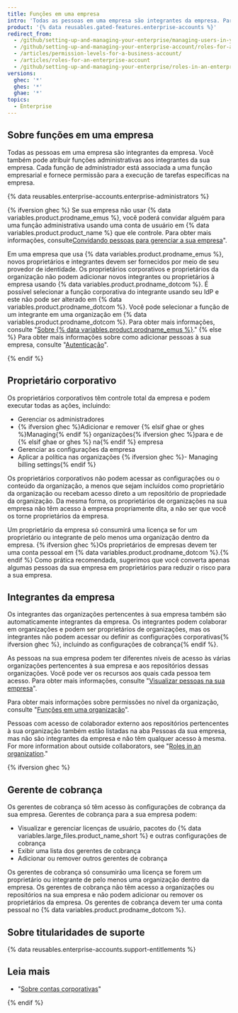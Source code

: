 ```yaml
---
title: Funções em uma empresa
intro: 'Todas as pessoas em uma empresa são integrantes da empresa. Para controlar o acesso às configurações e dados da sua empresa, você pode atribuir diferentes funções aos integrantes da sua empresa.'
product: '{% data reusables.gated-features.enterprise-accounts %}'
redirect_from:
  - /github/setting-up-and-managing-your-enterprise/managing-users-in-your-enterprise/roles-in-an-enterprise
  - /github/setting-up-and-managing-your-enterprise-account/roles-for-an-enterprise-account
  - /articles/permission-levels-for-a-business-account/
  - /articles/roles-for-an-enterprise-account
  - /github/setting-up-and-managing-your-enterprise/roles-in-an-enterprise
versions:
  ghec: '*'
  ghes: '*'
  ghae: '*'
topics:
  - Enterprise
---
```


## Sobre funções em uma empresa

Todas as pessoas em uma empresa são integrantes da empresa. Você também pode atribuir funções administrativas aos integrantes da sua empresa. Cada função de administrador está associada a uma função empresarial e fornece permissão para a execução de tarefas específicas na empresa.

{% data reusables.enterprise-accounts.enterprise-administrators %}

{% ifversion ghec %}
Se sua empresa não usar {% data variables.product.prodname_emus %}, você poderá convidar alguém para uma função administrativa usando uma conta de usuário em {% data variables.product.product_name %} que ele controle. Para obter mais informações, consulte[Convidando pessoas para gerenciar a sua empresa](/github/setting-up-and-managing-your-enterprise/inviting-people-to-manage-your-enterprise)".

Em uma empresa que usa {% data variables.product.prodname_emus %}, novos proprietários e integrantes devem ser fornecidos por meio de seu provedor de identidade. Os proprietários corporativos e proprietários da organização não podem adicionar novos integrantes ou proprietários à empresa usando {% data variables.product.prodname_dotcom %}. É possível selecionar a função corporativa do integrante usando seu IdP e este não pode ser alterado em {% data variables.product.prodname_dotcom %}. Você pode selecionar a função de um integrante em uma organização em {% data variables.product.prodname_dotcom %}. Para obter mais informações, consulte "[Sobre {% data variables.product.prodname_emus %}](/enterprise-cloud@latest/admin/authentication/managing-your-enterprise-users-with-your-identity-provider/about-enterprise-managed-users)."
{% else %}
Para obter mais informações sobre como adicionar pessoas à sua empresa, consulte "[Autenticação](/admin/authentication)".

{% endif %}

## Proprietário corporativo

Os proprietários corporativos têm controle total da empresa e podem executar todas as ações, incluindo:
- Gerenciar os administradores
- {% ifversion ghec %}Adicionar e remover {% elsif ghae or ghes %}Managing{% endif %} organizações{% ifversion ghec %}para e de {% elsif ghae or ghes %} na{% endif %} empresa
- Gerenciar as configurações da empresa
- Aplicar a política nas organizações
{% ifversion ghec %}- Managing billing settings{% endif %}

Os proprietários corporativos não podem acessar as configurações ou o conteúdo da organização, a menos que sejam incluídos como proprietário da organização ou recebam acesso direto a um repositório de propriedade da organização. Da mesma forma, os proprietários de organizações na sua empresa não têm acesso à empresa propriamente dita, a não ser que você os torne proprietários da empresa.

Um proprietário da empresa só consumirá uma licença se for um proprietário ou integrante de pelo menos uma organização dentro da empresa. {% ifversion ghec %}Os proprietários de empresas devem ter uma conta pessoal em {% data variables.product.prodname_dotcom %}.{% endif %} Como prática recomendada, sugerimos que você converta apenas algumas pessoas da sua empresa em proprietários para reduzir o risco para a sua empresa.

## Integrantes da empresa

Os integrantes das organizações pertencentes à sua empresa também são automaticamente integrantes da empresa. Os integrantes podem colaborar em organizações e podem ser proprietários de organizações, mas os integrantes não podem acessar ou definir as configurações corporativas{% ifversion ghec %}, incluindo as configurações de cobrança{% endif %}.

As pessoas na sua empresa podem ter diferentes níveis de acesso às várias organizações pertencentes à sua empresa e aos repositórios dessas organizações. Você pode ver os recursos aos quais cada pessoa tem acesso. Para obter mais informações, consulte "[Visualizar pessoas na sua empresa](/admin/user-management/managing-users-in-your-enterprise/viewing-people-in-your-enterprise)".

Para obter mais informações sobre permissões no nível da organização, consulte "[Funções em uma organização](/organizations/managing-peoples-access-to-your-organization-with-roles/roles-in-an-organization)".

Pessoas com acesso de colaborador externo aos repositórios pertencentes à sua organização também estão listadas na aba Pessoas da sua empresa, mas não são integrantes da empresa e não têm qualquer acesso à mesma. For more information about outside collaborators, see "[Roles in an organization](/organizations/managing-peoples-access-to-your-organization-with-roles/roles-in-an-organization#outside-collaborators)."

{% ifversion ghec %}

## Gerente de cobrança

Os gerentes de cobrança só têm acesso às configurações de cobrança da sua empresa. Gerentes de cobrança para a sua empresa podem:
- Visualizar e gerenciar licenças de usuário, pacotes do {% data variables.large_files.product_name_short %} e outras configurações de cobrança
- Exibir uma lista dos gerentes de cobrança
- Adicionar ou remover outros gerentes de cobrança

Os gerentes de cobrança só consumirão uma licença se forem um proprietário ou integrante de pelo menos uma organização dentro da empresa. Os gerentes de cobrança não têm acesso a organizações ou repositórios na sua empresa e não podem adicionar ou remover os proprietários da empresa. Os gerentes de cobrança devem ter uma conta pessoal no {% data variables.product.prodname_dotcom %}.

## Sobre titularidades de suporte

{% data reusables.enterprise-accounts.support-entitlements %}

## Leia mais

- "[Sobre contas corporativas](/admin/overview/about-enterprise-accounts)"

{% endif %}
